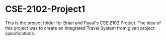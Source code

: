 # CSE-2102-Project1

This is the project folder for Brian and Payal's CSE 2102 Project. The idea of this project was to create an Integrated Travel System from given project specifications.
